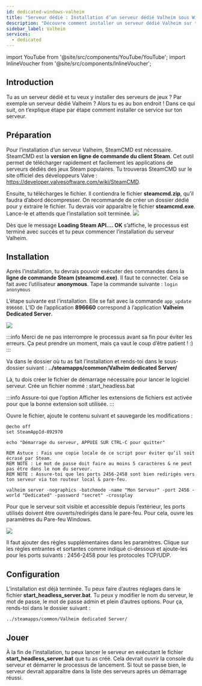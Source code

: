 ```yaml
---
id: dedicated-windows-valheim
title: "Serveur dédié : Installation d’un serveur dédié Valheim sous Windows"
description: "Découvre comment installer un serveur dédié Valheim sur ton propre serveur pour un jeu multijoueur fluide → En savoir plus maintenant"
sidebar_label: Valheim
services:
  - dedicated
---
```


import YouTube from '@site/src/components/YouTube/YouTube';
import InlineVoucher from '@site/src/components/InlineVoucher';

## Introduction
Tu as un serveur dédié et tu veux y installer des serveurs de jeux ? Par exemple un serveur dédié Valheim ? Alors tu es au bon endroit ! Dans ce qui suit, on t’explique étape par étape comment installer ce service sur ton serveur.

<YouTube videoId="Trs9Ysxa1gc" imageSrc="https://screensaver01.zap-hosting.com/index.php/s/D2doaAqjzdMSo9r/preview" title="Installation d’un serveur dédié Valheim sur VPS Windows" description="Tu préfères comprendre en voyant les choses en action ? On a ce qu’il te faut ! Plonge dans notre vidéo qui te décompose tout. Que tu sois pressé ou que tu préfères apprendre de façon plus immersive !"/>

<InlineVoucher />

## Préparation
Pour l’installation d’un serveur Valheim, SteamCMD est nécessaire. SteamCMD est la **version en ligne de commande du client Steam**. Cet outil permet de télécharger rapidement et facilement les applications de serveurs dédiés des jeux Steam populaires. Tu trouveras SteamCMD sur le site officiel des développeurs Valve : https://developer.valvesoftware.com/wiki/SteamCMD.

Ensuite, tu télécharges le fichier. Il contiendra le fichier **steamcmd.zip**, qu’il faudra d’abord décompresser. On recommande de créer un dossier dédié pour y extraire le fichier. Tu devrais voir apparaître le fichier **steamcmd.exe**. Lance-le et attends que l’installation soit terminée.
![](https://screensaver01.zap-hosting.com/index.php/s/Y5zygHw2DFJa4dZ/preview)

Dès que le message **Loading Steam API.... OK** s’affiche, le processus est terminé avec succès et tu peux commencer l’installation du serveur Valheim.



## Installation

Après l’installation, tu devrais pouvoir exécuter des commandes dans la **ligne de commande Steam (steamcmd.exe)**. Il faut te connecter. Cela se fait avec l’utilisateur **anonymous**. Tape la commande suivante : `login anonymous`

L’étape suivante est l’installation. Elle se fait avec la commande `app_update 896660`. L’ID de l’application **896660** correspond à l’application **Valheim Dedicated Server**.

![](https://screensaver01.zap-hosting.com/index.php/s/PxZFZat7cP2C26k/preview)

:::info
Merci de ne pas interrompre le processus avant sa fin pour éviter les erreurs. Ça peut prendre un moment, mais ça vaut le coup d’être patient ! :)
:::


Va dans le dossier où tu as fait l’installation et rends-toi dans le sous-dossier suivant :  **../steamapps/common/Valheim dedicated Server/**

Là, tu dois créer le fichier de démarrage nécessaire pour lancer le logiciel serveur. Crée un fichier nommé : start_headless.bat

:::info
Assure-toi que l’option Afficher les extensions de fichiers est activée pour que la bonne extension soit utilisée.
:::

Ouvre le fichier, ajoute le contenu suivant et sauvegarde les modifications :

```
@echo off
set SteamAppId-892970

echo "Démarrage du serveur, APPUIE SUR CTRL-C pour quitter"

REM Astuce : Fais une copie locale de ce script pour éviter qu’il soit écrasé par Steam.
REM NOTE : Le mot de passe doit faire au moins 5 caractères & ne peut pas être dans le nom du serveur.
REM NOTE : Assure-toi que les ports 2456-2458 sont bien redirigés vers ton serveur via ton routeur local & pare-feu.

valheim server -nographics -batchmode -name "Mon Serveur" -port 2456 -world "Dedicated" -password "secret" -crossplay
```

Pour que le serveur soit visible et accessible depuis l’extérieur, les ports utilisés doivent être ouverts/redirigés dans le pare-feu. Pour cela, ouvre les paramètres du Pare-feu Windows.

![](https://screensaver01.zap-hosting.com/index.php/s/MTHjL85zKsLtN9g/preview)

Il faut ajouter des règles supplémentaires dans les paramètres. Clique sur les règles entrantes et sortantes comme indiqué ci-dessous et ajoute-les pour les ports suivants : 2456-2458 pour les protocoles TCP/UDP.




## Configuration

L’installation est déjà terminée. Tu peux faire d’autres réglages dans le fichier **start_headless_server.bat**. Tu peux y modifier le nom du serveur, le mot de passe, le mot de passe admin et plein d’autres options. Pour ça, rends-toi dans le dossier suivant :

```
../steamapps/common/Valheim dedicated Server/
```



## Jouer

À la fin de l’installation, tu peux lancer le serveur en exécutant le fichier **start_headless_server.bat** que tu as créé. Cela devrait ouvrir la console du serveur et démarrer le processus de lancement. Si tout se passe bien, le serveur devrait apparaître dans la liste des serveurs après un démarrage réussi.

<InlineVoucher />